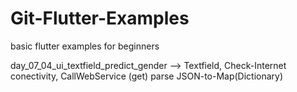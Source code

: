 # Git-Flutter-Examples
basic flutter examples for beginners

day_07_04_ui_textfield_predict_gender
--> Textfield, Check-Internet conectivity, CallWebService (get) parse JSON-to-Map(Dictionary)
